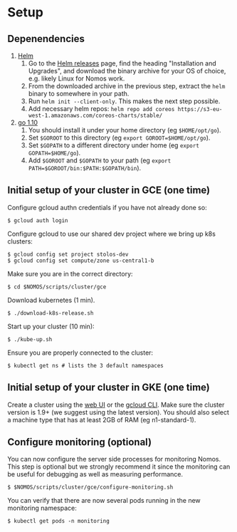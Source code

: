 # Setup

## Depenendencies

1.  [Helm](https://docs.helm.sh/using_helm/#installing-helm)
    1.  Go to the [Helm releases](https://github.com/kubernetes/helm/releases)
        page, find the heading "Installation and Upgrades", and download the
        binary archive for your OS of choice, e.g. likely Linux for Nomos work.
    1.  From the downloaded archive in the previous step, extract the `helm`
        binary to somewhere in your path.
    1.  Run `helm init --client-only`. This makes the next step possible.
    1.  Add necessary helm repos: `helm repo add coreos
        https://s3-eu-west-1.amazonaws.com/coreos-charts/stable/`
1.  [go 1.10](https://golang.org/doc/install)
    1.  You should install it under your home directory (eg `$HOME/opt/go`).
    1.  Set `$GOROOT` to this directory (eg `export GOROOT=$HOME/opt/go`).
    1.  Set `$GOPATH` to a different directory under home (eg `export
        GOPATH=$HOME/go`).
    1.  Add `$GOROOT` and `$GOPATH` to your path (eg `export
        PATH=$GOROOT/bin:$PATH:$GOPATH/bin`).

## Initial setup of your cluster in GCE (one time)

Configure gcloud authn credentials if you have not already done so:

```console
$ gcloud auth login
```

Configure gcloud to use our shared dev project where we bring up k8s clusters:

```console
$ gcloud config set project stolos-dev
$ gcloud config set compute/zone us-central1-b
```

Make sure you are in the correct directory:

```console
$ cd $NOMOS/scripts/cluster/gce
```

Download kubernetes (1 min).

```console
$ ./download-k8s-release.sh
```

Start up your cluster (10 min):

```console
$ ./kube-up.sh
```

Ensure you are properly connected to the cluster:

```console
$ kubectl get ns # lists the 3 default namespaces
```

## Initial setup of your cluster in GKE (one time)

Create a cluster using the [web UI](https://console.cloud.google.com) or the
[gcloud CLI](https://cloud.google.com/sdk/gcloud/reference/container/clusters/create). Make sure the
cluster version is 1.9+ (we suggest using the latest version). You should also select a machine type
that has at least 2GB of RAM (eg n1-standard-1).

## Configure monitoring (optional)

You can now configure the server side processes for monitoring Nomos. This step is optional but we
strongly recommend it since the monitoring can be useful for debugging as well as measuring
performance.

```console
$ $NOMOS/scripts/cluster/gce/configure-monitoring.sh
```

You can verify that there are now several pods running in the new monitoring namespace:

```console
$ kubectl get pods -n monitoring
```

